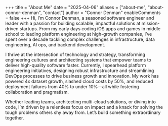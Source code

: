 +++
title = "About Me"
date = "2025-04-06"
aliases = ["about-me", "about-connor-denman", "contact"]
author = "Connor Denman"
enableComments = false
+++
Hi, I’m Connor Denman, a seasoned software engineer and leader with a passion for building scalable, impactful solutions at mission-driven startups. From my early days coding iOS apps and games in middle school to leading platform engineering at high-growth companies, I’ve spent over a decade tackling complex challenges in infrastructure, data engineering, AI ops, and backend development.

I thrive at the intersection of technology and strategy, transforming engineering cultures and architecting systems that empower teams to deliver high-quality software faster. Currently, I spearhead platform engineering initiatives, designing robust infrastructure and streamlining DevOps processes to drive business growth and innovation. My work has powered 4x dataset growth, slashed cloud costs by 50%, and reduced deployment failures from 40% to under 10%—all while fostering collaboration and pragmatism.

Whether leading teams, architecting multi-cloud solutions, or diving into code, I’m driven by a relentless focus on impact and a knack for solving the tough problems others shy away from. Let’s build something extraordinary together.
